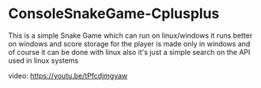 # ConsoleSnakeGame-Cplusplus
This is a simple Snake Game which can run on linux/windows
it runs better on windows and score storage for the player is made only in windows and
of course it can be done with linux also it's just a simple search on the API used in linux systems

video: https://youtu.be/tPfcdjmgyaw
